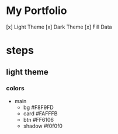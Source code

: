 # My Portfolio
[x] Light Theme
[x] Dark Theme
[x] Fill Data

# steps
## light theme
### colors
- main
  - bg #F8F9FD
  - card #FAFFFB
  - btn #FF6106
  - shadow #f0f0f0